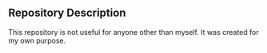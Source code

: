 ## Repository Description
This repository is not useful for anyone other than myself. It was created for my own purpose.
